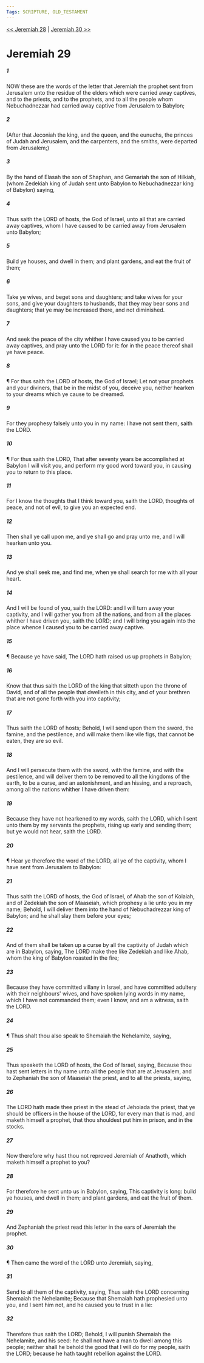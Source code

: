 ```yaml
---
Tags: SCRIPTURE, OLD_TESTAMENT
---
```


[<< Jeremiah 28](OLD_TESTAMENT/24_Jeremiah/Jeremiah_28.md) | [Jeremiah 30 >>](OLD_TESTAMENT/24_Jeremiah/Jeremiah_30.md)

# Jeremiah 29

##### 1
 NOW these are the words of the letter that Jeremiah the prophet sent from Jerusalem unto the residue of the elders which were carried away captives, and to the priests, and to the prophets, and to all the people whom Nebuchadnezzar had carried away captive from Jerusalem to Babylon;
##### 2
 (After that Jeconiah the king, and the queen, and the eunuchs, the princes of Judah and Jerusalem, and the carpenters, and the smiths, were departed from Jerusalem;)
##### 3
 By the hand of Elasah the son of Shaphan, and Gemariah the son of Hilkiah, (whom Zedekiah king of Judah sent unto Babylon to Nebuchadnezzar king of Babylon) saying,
##### 4
 Thus saith the LORD of hosts, the God of Israel, unto all that are carried away captives, whom I have caused to be carried away from Jerusalem unto Babylon;
##### 5
 Build ye houses, and dwell in them; and plant gardens, and eat the fruit of them;
##### 6
 Take ye wives, and beget sons and daughters; and take wives for your sons, and give your daughters to husbands, that they may bear sons and daughters; that ye may be increased there, and not diminished.
##### 7
 And seek the peace of the city whither I have caused you to be carried away captives, and pray unto the LORD for it: for in the peace thereof shall ye have peace.
##### 8
 ¶ For thus saith the LORD of hosts, the God of Israel; Let not your prophets and your diviners, that be in the midst of you, deceive you, neither hearken to your dreams which ye cause to be dreamed.
##### 9
 For they prophesy falsely unto you in my name: I have not sent them, saith the LORD.
##### 10
 ¶ For thus saith the LORD, That after seventy years be accomplished at Babylon I will visit you, and perform my good word toward you, in causing you to return to this place.
##### 11
 For I know the thoughts that I think toward you, saith the LORD, thoughts of peace, and not of evil, to give you an expected end.
##### 12
 Then shall ye call upon me, and ye shall go and pray unto me, and I will hearken unto you.
##### 13
 And ye shall seek me, and find me, when ye shall search for me with all your heart.
##### 14
 And I will be found of you, saith the LORD: and I will turn away your captivity, and I will gather you from all the nations, and from all the places whither I have driven you, saith the LORD; and I will bring you again into the place whence I caused you to be carried away captive.
##### 15
 ¶ Because ye have said, The LORD hath raised us up prophets in Babylon;
##### 16
 Know that thus saith the LORD of the king that sitteth upon the throne of David, and of all the people that dwelleth in this city, and of your brethren that are not gone forth with you into captivity;
##### 17
 Thus saith the LORD of hosts; Behold, I will send upon them the sword, the famine, and the pestilence, and will make them like vile figs, that cannot be eaten, they are so evil.
##### 18
 And I will persecute them with the sword, with the famine, and with the pestilence, and will deliver them to be removed to all the kingdoms of the earth, to be a curse, and an astonishment, and an hissing, and a reproach, among all the nations whither I have driven them:
##### 19
 Because they have not hearkened to my words, saith the LORD, which I sent unto them by my servants the prophets, rising up early and sending them; but ye would not hear, saith the LORD.
##### 20
 ¶ Hear ye therefore the word of the LORD, all ye of the captivity, whom I have sent from Jerusalem to Babylon:
##### 21
 Thus saith the LORD of hosts, the God of Israel, of Ahab the son of Kolaiah, and of Zedekiah the son of Maaseiah, which prophesy a lie unto you in my name; Behold, I will deliver them into the hand of Nebuchadrezzar king of Babylon; and he shall slay them before your eyes;
##### 22
 And of them shall be taken up a curse by all the captivity of Judah which are in Babylon, saying, The LORD make thee like Zedekiah and like Ahab, whom the king of Babylon roasted in the fire;
##### 23
 Because they have committed villany in Israel, and have committed adultery with their neighbours' wives, and have spoken lying words in my name, which I have not commanded them; even I know, and am a witness, saith the LORD.
##### 24
 ¶ Thus shalt thou also speak to Shemaiah the Nehelamite, saying,
##### 25
 Thus speaketh the LORD of hosts, the God of Israel, saying, Because thou hast sent letters in thy name unto all the people that are at Jerusalem, and to Zephaniah the son of Maaseiah the priest, and to all the priests, saying,
##### 26
 The LORD hath made thee priest in the stead of Jehoiada the priest, that ye should be officers in the house of the LORD, for every man that is mad, and maketh himself a prophet, that thou shouldest put him in prison, and in the stocks.
##### 27
 Now therefore why hast thou not reproved Jeremiah of Anathoth, which maketh himself a prophet to you?
##### 28
 For therefore he sent unto us in Babylon, saying, This captivity is long: build ye houses, and dwell in them; and plant gardens, and eat the fruit of them.
##### 29
 And Zephaniah the priest read this letter in the ears of Jeremiah the prophet.
##### 30
 ¶ Then came the word of the LORD unto Jeremiah, saying,
##### 31
 Send to all them of the captivity, saying, Thus saith the LORD concerning Shemaiah the Nehelamite; Because that Shemaiah hath prophesied unto you, and I sent him not, and he caused you to trust in a lie:
##### 32
 Therefore thus saith the LORD; Behold, I will punish Shemaiah the Nehelamite, and his seed: he shall not have a man to dwell among this people; neither shall he behold the good that I will do for my people, saith the LORD; because he hath taught rebellion against the LORD.
